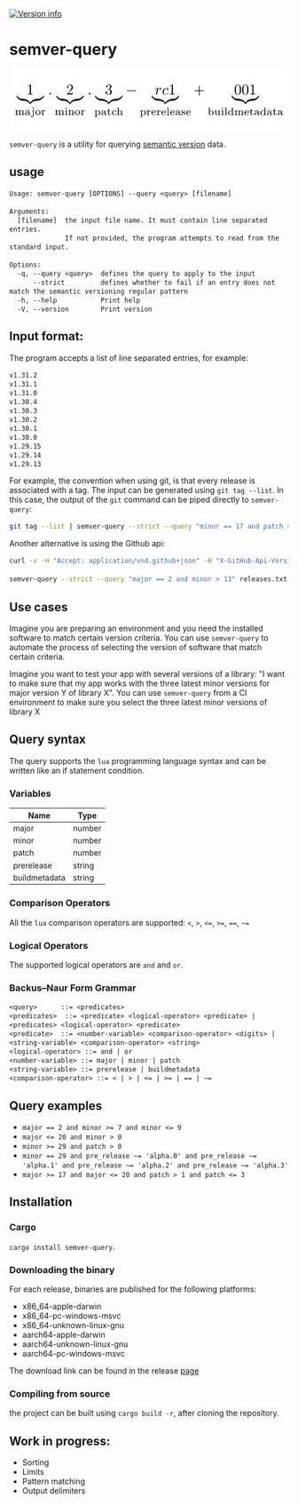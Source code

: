 <a href="https://crates.io/crates/semver-query"><img src="https://img.shields.io/crates/v/semver-query.svg?colorB=319e8c" alt="Version info"></a>
# semver-query

![semver-query](./semver-explanation.png)

`semver-query` is a utility for querying [semantic version](https://semver.org/) data.

## usage 

```
Usage: semver-query [OPTIONS] --query <query> [filename]

Arguments:
  [filename]  the input file name. It must contain line separated entries. 
              If not provided, the program attempts to read from the standard input.

Options:
  -q, --query <query>  defines the query to apply to the input
      --strict         defines whether to fail if an entry does not match the semantic versioning regular pattern
  -h, --help           Print help
  -V, --version        Print version
```

## Input format:

The program accepts a list of line separated entries, for example: 

```
v1.31.2
v1.31.1
v1.31.0
v1.30.4
v1.30.3
v1.30.2
v1.30.1
v1.30.0
v1.29.15
v1.29.14
v1.29.13
```

For example, the convention when using git, is that every release is associated with a tag. The input can be generated using `git tag --list`. In this case, the output of the `git` command can be piped directly to `semver-query`: 

```bash
git tag --list | semver-query --strict --query "minor == 17 and patch > 0"
```

Another alternative is using the Github api:

```bash
curl -v -H "Accept: application/vnd.github+json" -H "X-GitHub-Api-Version: 2022-11-28" -H "Authorization: Bearer $TOKEN"  "https://api.github.com/repos/tensorflow/tensorflow/tags?per_page=100&page=2" | jq -r  '.[].name' > releases.txt

semver-query --strict --query "major == 2 and minor > 13" releases.txt
```

## Use cases

Imagine you are preparing an environment and you need the installed software to match certain version criteria. You can use `semver-query` to automate the process of selecting the version of software that match certain criteria. 


Imagine you want to test your app with several versions of a library: "I want to make sure that my app works with the three latest minor versions for major version Y of library X". You can use `semver-query` from a CI environment to make sure you select the three latest minor versions of library X

## Query syntax

The query supports the `lua` programming language syntax and can be written like an if statement condition. 

### Variables

| Name    | Type |
| -------- | ------- |
| major  | number   |
| minor | number     |
| patch    | number    |
| prerelease    | string    |
| buildmetadata    | string    |

### Comparison Operators

All the `lua` comparison operators are supported: `<`, `>`, `<=`, `>=`, `==`, `~=`

### Logical Operators

The supported logical operators are `and` and `or`.

### Backus–Naur Form Grammar

```
<query>      ::= <predicates>
<predicates>  ::= <predicate> <logical-operator> <predicate> | <predicates> <logical-operator> <predicate>
<predicate>  ::= <number-variable> <comparison-operator> <digits> | <string-variable> <comparison-operator> <string>
<logical-operator> ::= and | or
<number-variable> ::= major | minor | patch
<string-variable> ::= prerelease | buildmetadata
<comparison-operator> ::= < | > | <= | >= | == | ~=
```

## Query examples

* `major == 2 and minor >= 7 and minor <= 9`
* `major <= 20 and minor > 0`
* `minor >= 29 and patch > 0`
* `minor == 29 and pre_release ~= 'alpha.0' and pre_release ~= 'alpha.1' and pre_release ~= 'alpha.2' and pre_release ~= 'alpha.3'`
* `major >= 17 and major <= 20 and patch > 1 and patch <= 3`

## Installation

### Cargo

 `cargo install semver-query`. 

### Downloading the binary 

For each release, binaries are published for the following platforms: 

- x86_64-apple-darwin
- x86_64-pc-windows-msvc
- x86_64-unknown-linux-gnu
- aarch64-apple-darwin
- aarch64-unknown-linux-gnu
- aarch64-pc-windows-msvc

The download link can be found in the release [page](https://github.com/zak905/semver-q/releases)

### Compiling from source

the project can be built using `cargo build -r`, after cloning the repository. 

## Work in progress:

* Sorting
* Limits
* Pattern matching
* Output delimiters 
